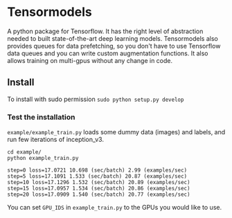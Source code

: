 # Tensormodels
A python package for Tensorflow. It has the right level of abstraction needed to built state-of-the-art deep learning models. Tensormodels also provides queues for data prefetching, so you don't have to use Tensorflow data queues and you can write custom augmentation functions. It also allows training on multi-gpus without any change in code.   

## Install

To install with sudo permission ```sudo python setup.py develop```

### Test the installation

`example/example_train.py` loads some dummy data (images) and labels, and run few iterations of inception_v3.

```shell
cd example/
python example_train.py

step=0 loss=17.0721 10.698 (sec/batch) 2.99 (examples/sec)
step=5 loss=17.1091 1.533 (sec/batch) 20.87 (examples/sec)
step=10 loss=17.1296 1.532 (sec/batch) 20.89 (examples/sec)
step=15 loss=17.0957 1.534 (sec/batch) 20.86 (examples/sec)
step=20 loss=17.0909 1.540 (sec/batch) 20.77 (examples/sec)
```

You can set `GPU_IDS` in `example_train.py` to the GPUs you would like to use.
 
